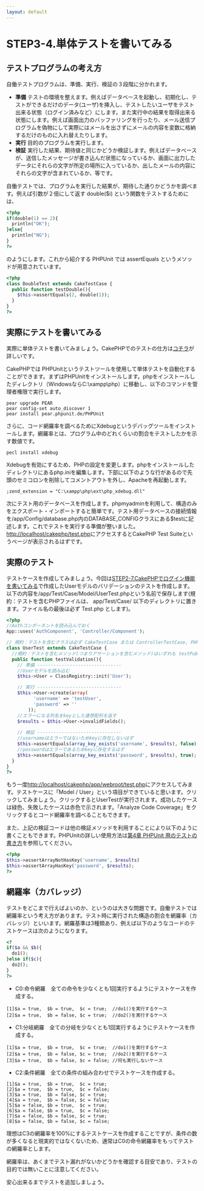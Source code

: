 ```yaml
---
layout: default
---
```

# STEP3-4.単体テストを書いてみる

## テストプログラムの考え方

自働テストプログラムは、準備、実行、検証の３段階に分かれます。

* **準備** テストの環境を整えます。例えばデータベースを起動し、初期化し、テストができるだけのデータ(ユーザ)を挿入し、テストしたいユーザをテスト出来る状態（ログイン済みなど）にします。また実行中の結果を取得出来る状態にします。例えば画面出力のバッファリングを行ったり、メール送信プログラムを偽物にして実際にはメールを出さずにメールの内容を変数に格納するだけのものに入れ替えたりします。
* **実行** 目的のプログラムを実行します。
* **検証** 実行した結果、期待値と同じかどうか検証します。例えばデータベースが、送信したメッセージが書き込んだ状態になっているか、画面に出力したデータにそれらの文字が所定の場所に入っているか、出したメールの内容にそれらの文字が含まれているか、等です。

自働テストでは、プログラムを実行した結果が、期待した通りかどうかを調べます。例えば引数が２倍にして返す double($i) という関数をテストするためには、

```php
<?php
if(double(1) == 2){
  println("OK");
}else{
  println("NG");
}
?>
```

のようにします。これから紹介する PHPUnit では assertEquals というメソッドが用意されています。

```php
<?php
class DoubleTest extends CakeTestCase {
  public function testDouble(){
    $this->assertEquals(2, double(1));
  }
}
?>
```

## 実際にテストを書いてみる

実際に単体テストを書いてみましょう。CakePHPでのテストの仕方は[コチラ](http://book.cakephp.org/2.0/ja/development/testing.html)が詳しいです。

CakePHPでは PHPUnitというテストツールを使用して単体テストを自動化することができます。まずはPHPUnitをインストールします。phpをインストールしたディレクトリ（WindowsならC:\xampp\php）に移動し、以下のコマンドを管理者権限で実行します。

    pear upgrade PEAR
    pear config-set auto_discover 1
    pear install pear.phpunit.de/PHPUnit

さらに、コード網羅率を調べるためにXdebugというデバッグツールをインストールします。網羅率とは、プログラム中のどれくらいの割合をテストしたかを示す数値です。

    pecl install xdebug

Xdebugを有効にするため、PHPの設定を変更します。phpをインストールしたディレクトリにあるphp.iniを編集します。下部に以下のような行があるので先頭のセミコロンを削除してコメントアウトを外し、Apacheを再起動します。

    ;zend_extension = "C:\xampp\php\ext\php_xdebug.dll"

次にテスト用のデータベースを作成します。phpmyadminを利用して、構造のみをエクスポート・インポートすると簡単です。テスト用データベースの接続情報を/app/Config/database.php内のDATABASE_CONFIGクラスにある$testに記述します。これでテストを実行する準備が整いました。[http://localhost/cakephp/test.php](http://localhost/cakephp/test.php)にアクセスするとCakePHP Test Suiteというページが表示されるはずです。

## 実際のテスト

テストケースを作成してみましょう。今回は[STEP2-7.CakePHPでログイン機能を書いてみる](../2/7.html)で作成したUserモデルのバリデーションのテストを作成します。以下の内容を/app/Test/Case/Model/UserTest.phpという名前で保存します(規約：テストを含むPHPファイルは、 app/Test/Case/ 以下のディレクトリに置きます。ファイル名の最後は必ず Test.php とします)。

```php
<?php
//Authコンポーネントを読み込んでおく
App::uses('AuthComponent', 'Controller/Component');

// 規約：テストを含むクラスは必ず CakeTestCase または ControllerTestCase, PHPUnit_Framework_TestCase を継承します。他のクラスと同じく、テストケースのクラスを書いたファイル名もクラス名と同じにします。たとえば、 RouterTest.php は class RouterTest extends CakeTestCase を含んでいなければなりません。
class UserTest extends CakeTestCase {
  //規約：テストを含むメソッド(つまりアサーションを含むメソッド)はいずれも testPublished() といったように test で始まる名前にします。 @test という注釈をメソッドにマークすることでテストメソッドとすることもできます。
  public function testValidation(){
    // 準備 -------------------------------
    //Userモデルを読み込む
    $this->User = ClassRegistry::init('User');

    // 実行 -------------------------------
    $this->User->create(array(
          'username' => 'testUser',
          'password' => ''
        ));
    //エラーになる列名をkeyとした連想配列を返す
    $results = $this->User->invalidFields();
	
    // 検証 -------------------------------
    //usernameはエラーではないためkeyに存在しないはず
    $this->assertEquals(array_key_exists('username', $results), false);
    //passwordはエラーであるためkeyに存在するはず
    $this->assertEquals(array_key_exists('password', $results), true);
  }
}
?>
```

もう一度[http://localhost/cakephp/app/webroot/test.php](http://localhost/cakephp/app/webroot/test.php)にアクセスしてみます。テストケースに「Model / User」という項目ができていると思います。クリックしてみましょう。クリックするとUserTestが実行されます。成功したケースは緑色、失敗したケースは赤色で示されます。「Analyze Code Coverage」をクリックするとコード網羅率を調べることもできます。

また、上記の検証コードは他の検証メソッドを利用することにより以下のように書くこともできます。PHPUnitの詳しい使用方法は[第4章 PHPUnit 用のテストの書き方](http://phpunit.de/manual/3.8/ja/writing-tests-for-phpunit.html)を参照してください。

```php
<?php
$this->assertArrayNotHasKey('username', $results)
$this->assertArrayHasKey('password', $results);
?>
```

## 網羅率（カバレッジ）

テストをどこまで行えばよいのか、というのは大きな問題です。自働テストでは網羅率という考え方があります。テスト時に実行された構造の割合を網羅率（カバレッジ）といいます。網羅基準は3種類あり、例えば以下のようなコードのテストケースは次のようになります。

```php
<?
if($a && $b){
  do1();
}else if($c){
  do2();
}
?>
```
* C0:命令網羅　全ての命令を少なくとも1回実行するようにテストケースを作成する。

```text
[1]$a = true,  $b = true,  $c = true;  //do1()を実行するケース
[2]$a = true,  $b = false, $c = true;  //do2()を実行するケース
```
* C1:分岐網羅　全ての分岐を少なくとも1回実行するようにテストケースを作成する。

```text
[1]$a = true,  $b = true,  $c = true;  //do1()を実行するケース
[2]$a = true,  $b = false, $c = true;  //do2()を実行するケース
[3]$a = true,  $b = false, $c = false; //何も実行しないケース
```
* C2:条件網羅　全ての条件の組み合わせでテストケースを作成する。

```text
[1]$a = true,  $b = true,  $c = true;
[2]$a = true,  $b = true,  $c = false;
[3]$a = true,  $b = false, $c = true;
[4]$a = true,  $b = false, $c = false;
[5]$a = false, $b = true,  $c = true;
[6]$a = false, $b = true,  $c = false;
[7]$a = false, $b = false, $c = true;
[8]$a = false, $b = false, $c = false;
```

理想はC3の網羅率を100%にするテストケースを作成することですが、条件の数が多くなると現実的ではなくないため、通常はC0の命令網羅率をもってテストの網羅率とします。

網羅率は、あくまでテスト漏れがないかどうかを確認する目安であり、テストの目的では無いことに注意してください。

安心出来るまでテストを追加しましょう。

